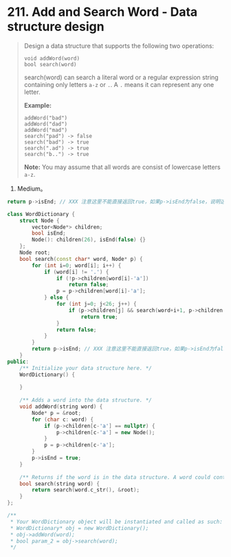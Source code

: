 #  211. Add and Search Word - Data structure design

> Design a data structure that supports the following two operations:
>
> ```
> void addWord(word)
> bool search(word)
> ```
>
> search(word) can search a literal word or a regular expression string containing only letters `a-z` or `.`. A `.` means it can represent any one letter.
>
> **Example:**
>
> ```
> addWord("bad")
> addWord("dad")
> addWord("mad")
> search("pad") -> false
> search("bad") -> true
> search(".ad") -> true
> search("b..") -> true
> ```
>
> **Note:**
> You may assume that all words are consist of lowercase letters `a-z`.

1. Medium。

```cpp
return p->isEnd; // XXX 注意这里不能直接返回true，如果p->isEnd为false，说明这个word只是集合中某个字符串的前缀而已，该集合中并不存在该word。
```

```cpp
class WordDictionary {
    struct Node {
        vector<Node*> children;
        bool isEnd;
        Node(): children(26), isEnd(false) {}
    };
    Node root;
    bool search(const char* word, Node* p) {
        for (int i=0; word[i]; i++) {
            if (word[i] != '.') {
                if (!p->children[word[i]-'a'])
                    return false;
                p = p->children[word[i]-'a'];
            } else {
                for (int j=0; j<26; j++) {
                    if (p->children[j] && search(word+i+1, p->children[j]))
                        return true;
                }
                return false;
            }
        }
        return p->isEnd; // XXX 注意这里不能直接返回true，如果p->isEnd为false，说明这个word只是集合中某个字符串的前缀而已，该集合中并不存在该word。
    }
public:
    /** Initialize your data structure here. */
    WordDictionary() {
        
    }
    
    /** Adds a word into the data structure. */
    void addWord(string word) {
        Node* p = &root;
        for (char c: word) {
            if (p->children[c-'a'] == nullptr) {
                p->children[c-'a'] = new Node();
            }
            p = p->children[c-'a'];
        }
        p->isEnd = true;
    }
    
    /** Returns if the word is in the data structure. A word could contain the dot character '.' to represent any one letter. */
    bool search(string word) {
        return search(word.c_str(), &root);
    }
};

/**
 * Your WordDictionary object will be instantiated and called as such:
 * WordDictionary* obj = new WordDictionary();
 * obj->addWord(word);
 * bool param_2 = obj->search(word);
 */
```

